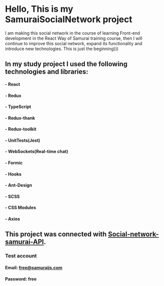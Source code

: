 # Hello, This is my SamuraiSocialNetwork project 

 I am making this social network in the course of learning 
 Front-end development in the React Way of Samurai training course, 
 then I will continue to improve this social network, 
 expand its functionality and introduce new technologies.
 This is just the beginning)))

## In my study project I used the following technologies and libraries:

#### - React
#### - Redux
#### - TypeScript
#### - Redux-thank
#### - Redux-toolkit
#### - UnitTests(Jest)
#### - WebSockets(Real-time chat)
#### - Formic
#### - Hooks
#### - Ant-Design
#### - SCSS
#### - CSS Modules
#### - Axios

## This project was connected with [Social-network-samurai-API](https://social-network.samuraijs.com/api/1.0).

### Test account

#### Email: free@samuraijs.com

#### Password: free




